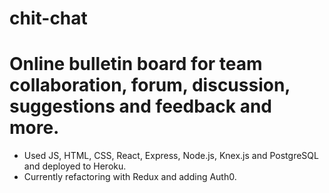 # chit-chat

# Online bulletin board for team collaboration, forum, discussion, suggestions and feedback and more.
 
- Used JS, HTML, CSS, React, Express, Node.js, Knex.js and PostgreSQL and deployed to Heroku.
- Currently refactoring with Redux and adding Auth0.

